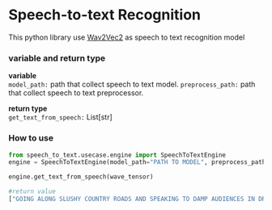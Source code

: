 # Speech-to-text Recognition
This python library use [Wav2Vec2](https://huggingface.co/docs/transformers/model_doc/wav2vec2) as speech to text recognition model

### variable and return type
**variable**\
`model_path:` path that collect speech to text model.
`preprocess_path:` path that collect speech to text preprocessor.

**return type**\
`get_text_from_speech:` List[str]
### How to use
```python
from speech_to_text.usecase.engine import SpeechToTextEngine
engine = SpeechToTextEngine(model_path="PATH TO MODEL", preprocess_path="PATH TO PREPROCESS")

engine.get_text_from_speech(wave_tensor)

#return value
["GOING ALONG SLUSHY COUNTRY ROADS AND SPEAKING TO DAMP AUDIENCES IN DRAUGHTY SCHOOL ROOMS DAY AFTER DAY FOR A FORTNIGHT HE'LL HAVE TO PUT IN AN APPEARANCE AT SOME PLACE OF WORSHIP ON SUNDAY MORNING AND HE CAN COME TO US IMMEDIATELY AFTERWARDS"]
```
